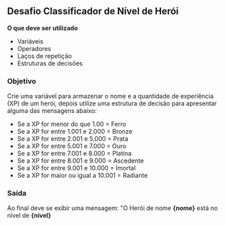 ## Desafio Classificador de Nível de Herói

**O que deve ser utilizado**

- Variáveis
- Operadores
- Laços de repetição
- Estruturas de decisões

### Objetivo

Crie uma variável para armazenar o nome e a quantidade de experiência (XP) de um herói, depois utilize uma estrutura de decisão para apresentar alguma das mensagens abaixo:

- Se a XP for menor do que 1.00 = Ferro
- Se a XP for entre 1.001 e 2.000 = Bronze
- Se a XP for entre 2.001 e 5.000 = Prata
- Se a XP for entre 5.001 e 7.000 = Ouro
- Se a XP for entre 7.001 e 8.000 = Platina
- Se a XP for entre 8.001 e 9.000 = Ascedente
- Se a XP for entre 9.001 e 10.000 = Imortal
- Se a XP for maior ou igual a 10.001 = Radiante

### Saída

Ao final deve se exibir uma mensagem:
"O Herói de nome **{nome}** está no nível de **{nivel}**